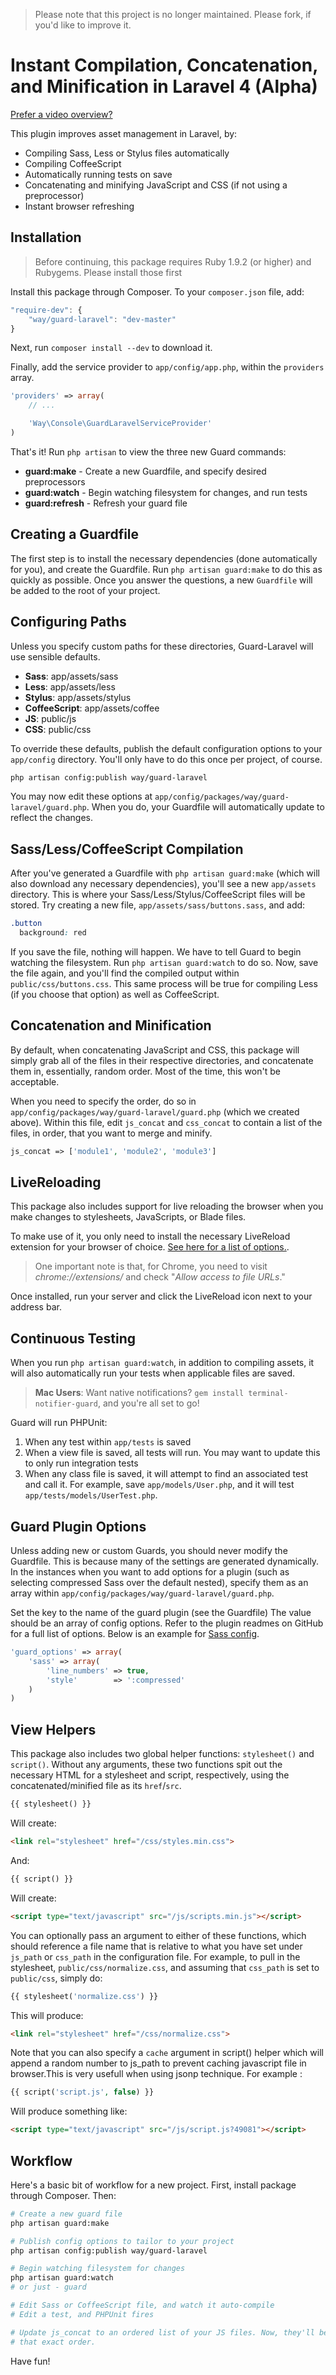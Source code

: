> Please note that this project is no longer maintained. Please fork, if you'd like to improve it.

# Instant Compilation, Concatenation, and Minification in Laravel 4 (Alpha)

[Prefer a video overview?](https://dl.dropbox.com/u/774859/GitHub-Repos/laravel-guard-intro.mp4)

This plugin improves asset management in Laravel, by:

- Compiling Sass, Less or Stylus files automatically
- Compiling CoffeeScript
- Automatically running tests on save
- Concatenating and minifying JavaScript and CSS (if not using a preprocessor)
- Instant browser refreshing

## Installation

> Before continuing, this package requires Ruby 1.9.2 (or higher) and Rubygems. Please install those first

Install this package through Composer. To your `composer.json` file, add:

```js
"require-dev": {
	"way/guard-laravel": "dev-master"
}
```

Next, run `composer install --dev` to download it.

Finally, add the service provider to `app/config/app.php`, within the `providers` array.

```php
'providers' => array(
	// ...

	'Way\Console\GuardLaravelServiceProvider'
)
```

That's it! Run `php artisan` to view the three new Guard commands:

- **guard:make** - Create a new Guardfile, and specify desired preprocessors
- **guard:watch** - Begin watching filesystem for changes, and run tests
- **guard:refresh** - Refresh your guard file

## Creating a Guardfile

The first step is to install the necessary dependencies (done automatically for you), and create the Guardfile. Run `php artisan guard:make` to do this as quickly as possible. Once you answer the questions, a new `Guardfile` will be added to the root of your project.

## Configuring Paths

Unless you specify custom paths for these directories, Guard-Laravel will use sensible defaults.

- **Sass**: app/assets/sass
- **Less**: app/assets/less
- **Stylus**: app/assets/stylus
- **CoffeeScript**: app/assets/coffee
- **JS**: public/js
- **CSS**: public/css

To override these defaults, publish the default configuration options to your `app/config` directory. You'll only have to do this once per project, of course.

```bash
php artisan config:publish way/guard-laravel
```

You may now edit these options at `app/config/packages/way/guard-laravel/guard.php`. When you do, your Guardfile will automatically update to reflect the changes.


## Sass/Less/CoffeeScript Compilation

After you've generated a Guardfile with `php artisan guard:make` (which will also download any necessary dependencies), you'll see a new `app/assets` directory. This is where your Sass/Less/Stylus/CoffeeScript files will be stored. Try creating a new file, `app/assets/sass/buttons.sass`, and add:

```css
.button
  background: red
```

If you save the file, nothing will happen. We have to tell Guard to begin watching the filesystem. Run `php artisan guard:watch` to do so. Now, save the file again, and you'll find the compiled output within `public/css/buttons.css`. This same process will be true for compiling Less (if you choose that option) as well as CoffeeScript.


## Concatenation and Minification

By default, when concatenating JavaScript and CSS, this package will simply grab all of the files in their respective directories, and concatenate them in, essentially, random order. Most of the time, this won't be acceptable.

When you need to specify the order, do so in `app/config/packages/way/guard-laravel/guard.php` (which we created above). Within this file, edit `js_concat` and `css_concat` to contain a list of the files, in order, that you want to merge and minify.

```php
js_concat => ['module1', 'module2', 'module3']
```

## LiveReloading

This package also includes support for live reloading the browser when you make changes to stylesheets, JavaScripts, or Blade files.

To make use of it, you only need to install the necessary LiveReload extension for your browser of choice. [See here for a list of options.](http://feedback.livereload.com/knowledgebase/articles/86242-how-do-i-install-and-use-the-browser-extensions-).

> One important note is that, for Chrome, you need to visit *chrome://extensions/* and check "*Allow access to file URLs*."

Once installed, run your server and click the LiveReload icon next to your address bar.

## Continuous Testing

When you run `php artisan guard:watch`, in addition to compiling assets, it will also automatically run your tests when applicable files are saved.

> **Mac Users**: Want native notifications? `gem install terminal-notifier-guard`, and you're all set to go!

Guard will run PHPUnit:

1. When any test within `app/tests` is saved
2. When a view file is saved, all tests will run. You may want to update this to only run integration tests
3. When any class file is saved, it will attempt to find an associated test and call it. For example, save `app/models/User.php`, and it will test `app/tests/models/UserTest.php`.


## Guard Plugin Options

Unless adding new or custom Guards, you should never modify the Guardfile. This is because many of the settings are generated dynamically. In the instances when you want to add options for a plugin (such as selecting compressed Sass over the default nested), specify them as an array within `app/config/packages/way/guard-laravel/guard.php`.

Set the key to the name of the guard plugin (see the Guardfile) The value should be an array of config options. Refer to the plugin readmes on GitHub for a full list of options. Below is an example for [Sass config](https://github.com/hawx/guard-sass).

```php
'guard_options' => array(
	'sass' => array(
		'line_numbers' => true,
		'style'		   => ':compressed'
	)
)
```

## View Helpers

This package also includes two global helper functions: `stylesheet()` and `script()`. Without any arguments, these two functions spit out the necessary HTML for a stylesheet and script, respectively, using the concatenated/minified file as its `href`/`src`.

```php
{{ stylesheet() }}
```

Will create:

```html
<link rel="stylesheet" href="/css/styles.min.css">
```

And:

```php
{{ script() }}
```

Will create:

```html
<script type="text/javascript" src="/js/scripts.min.js"></script>
```

You can optionally pass an argument to either of these functions, which should reference a file name that is relative to what you have set under `js_path` or `css_path` in the configuration file. For example, to pull in the stylesheet, `public/css/normalize.css`, and assuming that `css_path` is set to `public/css`, simply do:

```php
{{ stylesheet('normalize.css') }}
```



This will produce:

```html
<link rel="stylesheet" href="/css/normalize.css">
```

Note that you can also specify a `cache` argument in script() helper which will append a random number to js_path to prevent caching javascript file in browser.This is very usefull when using jsonp technique.
For example :

```php
{{ script('script.js', false) }}
```

Will produce something like:

```html
<script type="text/javascript" src="/js/script.js?49081"></script>
```

## Workflow

Here's a basic bit of workflow for a new project. First, install package through Composer. Then:

```bash
# Create a new guard file
php artisan guard:make

# Publish config options to tailor to your project
php artisan config:publish way/guard-laravel

# Begin watching filesystem for changes
php artisan guard:watch
# or just - guard

# Edit Sass or CoffeeScript file, and watch it auto-compile
# Edit a test, and PHPUnit fires

# Update js_concat to an ordered list of your JS files. Now, they'll be concatenated in
# that exact order.
```

Have fun!
